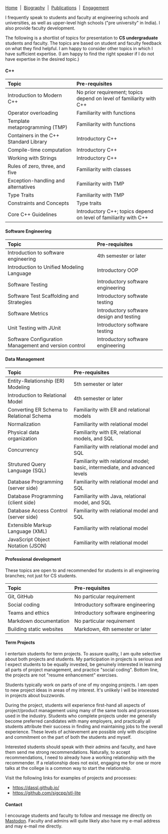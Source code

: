 [Home](/)&nbsp;&nbsp;\|&nbsp;&nbsp;[Biography](/bio)&nbsp;&nbsp;\|&nbsp;&nbsp;[Publications](/pubs)&nbsp;&nbsp;\|&nbsp;&nbsp;[Engagement](/engagement)

I frequently speak to students and faculty at engineering schools and universities, as well as upper-level
high schools ("pre university" in India). I also provide faculty development.

The following is a shortlist of topics for presentation to **CS undergraduate** students and faculty.
The topics are based on student and faculty feedback on what they find helpful. I am happy
to consider other topics in which I have sufficient expertise. (I am happy to find the right
speaker if I do not have expertise in the desired topic.)


#### C++

Topic | Pre-requisites
:---- | :-------------
Introduction to Modern C++ | No prior requirement; topics depend on level of familiarity with C++
Operator overloading | Familiarity with functions
Template metaprogramming (TMP) | Familiarity with functions
Containers in the C++ Standard Library | Introductory C++
Compile-time computation | Introductory C++
Working with Strings | Introductory C++
Rules of zero, three, and five | Familiarity with classes
Exception-handling and alternatives | Familiarity with TMP
Type Traits | Familiarity with TMP
Constraints and Concepts | Type traits
Core C++ Guidelines | Introductory C++; topics depend on level of familiarity with C++


#### Software Engineering

Topic | Pre-requisites
:---- | :-------------
Introduction to software engineering | 4th semester or later
Introduction to Unified Modeling Language | Introductory OOP
Software Testing | Introductory software engineering
Software Test Scaffolding and Strategies | Introductory softwate testing
Software Metrics | Introductory software design and testing
Unit Testing with JUnit | Introductory software testing
Software Configuration Management and version control | Introductory software engineering


#### Data Management

Topic | Pre-requisites
:---- | :-------------
Entity-Relationship (ER) Modeling | 5th semester or later
Introduction to Relational Model | 4th semester or later
Converting ER Schema to Relational Schema | Familiarity with ER and relational models
Normalization | Familiarity with relational model
Physical data organization | Familiarity with ER, relational models, and SQL
Concurrency | Familiarity with relational model and SQL
Strutured Query Language (SQL) | Familiarity with relational model; basic, intermediate, and advanced levels
Database Programming (server side) | Familiarity with relational model and SQL
Database Programming (client side) | Familiarity with Java, relational model, and SQL
Database Access Control (server side) | Familiarity with relational model and SQL
Extensible Markup Language (XML) | Familiarity with relational model
JavaScript Object Notation (JSON) | Familiarity with relational model


#### Professional development 

These topics are open to and recommended for students in all engineering branches; not just for CS students.

Topic | Pre-requisites
:---- | :-------------
Git, GitHub | No particular requirement
Social coding | Introductory software engineering
Teams and ethics | Introductory software engineering
Markdown documentation | No particular requirement
Building static websites | Markdown, 4th semester or later


#### Term Projects

I entertain students for term projects. To assure quality, I am quite selective about both
projects and students. My participation in projects is serious and I expect students to be
equally invested, be genuinely interested in learning all parts of project management, and
practice "social coding". Bottom line, the projects are not "resume enhancement" exercises.

Students typically work on parts of one of my ongoing projects. I am open to new project ideas
in areas of my interest. It's unlikely I will be interested in projects about buzzwords.

During the project, students will experience first-hand all aspects of project/product management
using many of the same tools and processes used in the industry. Students who complete projects
under me generally become preferred candidates with many employers, and practically all students
attribute their success in finding and maintaining jobs to the overall experience. These levels
of achievement are possible only with discipline and commitment on the part of both the students
and myself.

Interested students should speak with their admins and faculty, and have them send me
strong recommendations. Naturally, to accept recommendations, I need to already have a
working relationship with the recommender. If a relationship does not exist, engaging me for
one or more talks at the college is a common way to start the relationship.

Visit the following links for examples of projects and processes: 
- https://dassl.github.io/
- https://github.com/sigcpp/stl-lite


#### Contact

I encourage students and faculty to follow and message me directly on [Mastodon](https://hachyderm.io/@smurthys).
Faculty and admins will quite likely also have my e-mail address and may e-mail me directly.
